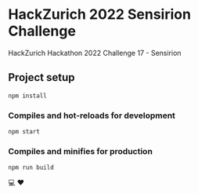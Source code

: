 # HackZurich 2022 Sensirion Challenge
HackZurich Hackathon 2022 Challenge 17 - Sensirion

## Project setup
```
npm install
```

### Compiles and hot-reloads for development
```
npm start
```

### Compiles and minifies for production
```
npm run build
```

:computer: :heart: